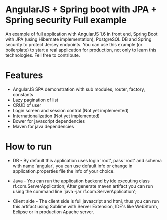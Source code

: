 # AngularJS + Spring boot with JPA + Spring security Full example
An example of full application with AngularJS 1.6 in front end, Spring Boot with JPA (using Hibernate implementation), PostgreSQL DB and Spring security to protect Jersey endpoints.
You can use this example (or boilerplate) to start a real application for production, not only to learn this technologies. Fell free to contribute.

# Features
- AngularJS SPA demonstration with sub modules, router, factory, constants
- Lazy pagination of list
- CRUD of user
- Login screen and session control (Not yet implemented)
- Internationalization (Not yet implemented)
- Bower for javascript dependencies
- Maven for java dependencies

# How to run
- DB -
By default this application uses login 'root', pass 'root' and schema with name 'angular', you can use default info or change in application.properties file the info of your choice.

- Java - 
You can run the application backend by ide executing class rf.com.ServerApplication;
After generate maven artifact you can run using the command line 'java -jar rf.com.ServerApplication';

- Client side - 
The client side is full javascript and html, thus you can run this artifact using Sublime with Server Extension, IDE's like WebStorm, Eclipse or in production Apache server.
